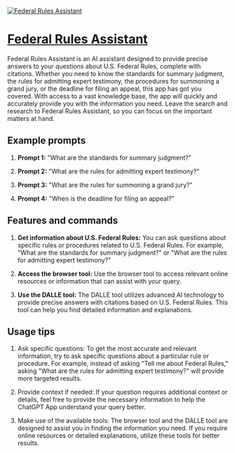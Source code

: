 [![Federal Rules Assistant](https://files.oaiusercontent.com/file-mIo9IZtQAruNlWHAlUJMlQmO?se=2123-10-17T22%3A58%3A24Z&sp=r&sv=2021-08-06&sr=b&rscc=max-age%3D31536000%2C%20immutable&rscd=attachment%3B%20filename%3Dd05c6bbd-091d-4d5b-839b-55cd7fc6a3ff.png&sig=pDxnUD5xFm4%2B0v6DUAEK0BTplMhwlqlIYsn%2BRQErXV0%3D)](https://chat.openai.com/g/g-7LvM1IlfL-federal-rules-assistant)

# [Federal Rules Assistant](https://chat.openai.com/g/g-7LvM1IlfL-federal-rules-assistant)

Federal Rules Assistant is an AI assistant designed to provide precise answers to your questions about U.S. Federal Rules, complete with citations. Whether you need to know the standards for summary judgment, the rules for admitting expert testimony, the procedures for summoning a grand jury, or the deadline for filing an appeal, this app has got you covered. With access to a vast knowledge base, the app will quickly and accurately provide you with the information you need. Leave the search and research to Federal Rules Assistant, so you can focus on the important matters at hand.

## Example prompts

1. **Prompt 1:** "What are the standards for summary judgment?"

2. **Prompt 2:** "What are the rules for admitting expert testimony?"

3. **Prompt 3:** "What are the rules for summoning a grand jury?"

4. **Prompt 4:** "When is the deadline for filing an appeal?"

## Features and commands

1. **Get information about U.S. Federal Rules:** You can ask questions about specific rules or procedures related to U.S. Federal Rules. For example, "What are the standards for summary judgment?" or "What are the rules for admitting expert testimony?"

2. **Access the browser tool:** Use the browser tool to access relevant online resources or information that can assist with your query.

3. **Use the DALLE tool:** The DALLE tool utilizes advanced AI technology to provide precise answers with citations based on U.S. Federal Rules. This tool can help you find detailed information and explanations.

## Usage tips

1. Ask specific questions: To get the most accurate and relevant information, try to ask specific questions about a particular rule or procedure. For example, instead of asking "Tell me about Federal Rules," asking "What are the rules for admitting expert testimony?" will provide more targeted results.

2. Provide context if needed: If your question requires additional context or details, feel free to provide the necessary information to help the ChatGPT App understand your query better.

3. Make use of the available tools: The browser tool and the DALLE tool are designed to assist you in finding the information you need. If you require online resources or detailed explanations, utilize these tools for better results.